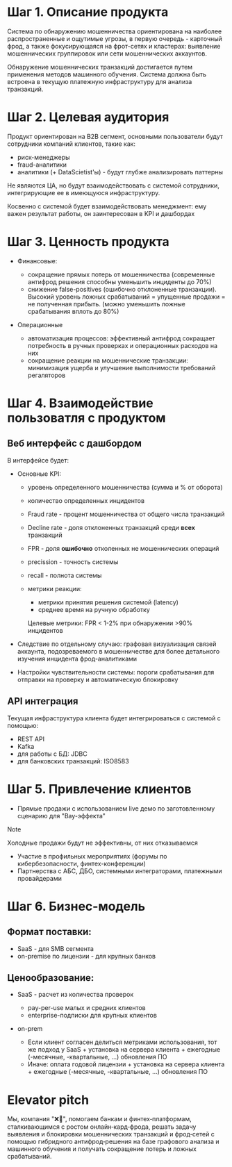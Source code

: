 # Шаг 1. Описание продукта

Система по обнаружению мошенничества ориентирована на наиболее распространенные и ощутимые угрозы, в первую очередь - карточный фрод, а также фокусирующаяся на фрот-сетях и кластерах: выявление мошеннических группировок или сети мошеннических аккаунтов.

Обнаружение мошеннических транзакций достигается путем применения методов машинного обучения. Система должна быть встроена в текущую платежную инфраструктуру для анализа транзакций.

# Шаг 2. Целевая аудитория

Продукт ориентирован на B2B сегмент, основными пользователи будут сотрудники компаний клиентов, такие как:
- риск-менеджеры
- fraud-аналитики
- аналитики (+ DataScietist'ы) - будут глубже анализировать паттерны

Не являются ЦА, но будут взаимодействовать с системой сотрудники, интегрирующие ее в имеющуюся инфраструктуру.

Косвенно с системой будет взаимодействовать менеджмент: ему важен результат работы, он заинтересован в KPI и дашбордах

# Шаг 3. Ценность продукта

- Финансовые:
  - сокращение прямых потерь от мошенничества (современные антифрод решения способны уменьшить инциденты до 70%)
  - снижение false-positives (ошибочно отклоненные транзакции). Высокий уровень ложных срабатываний = упущенные продажи = не полученная прибыть. (можно уменьшить ложные срабатывания вплоть до 80%)

- Операционные
  - автоматизация процессов: эффективный антифрод сокращает потребность в ручных проверках и операционных расходов на них
  - сокращение реакции на мошеннические транзакции: минимизация ущерба и улучшение выполнимости требований регаляторов

# Шаг 4. Взаимодействие пользоватля с продуктом

## Веб интерфейс с дашбордом

В интерфейсе будет:
- Основные KPI:
  - уровень определенного мошенничества (сумма и % от оборота)
  - количество определенных инцидентов
  - Fraud rate - процент мошенничества от общего числа транзакций
  - Decline rate - доля отклоненных транзакций среди **всех** транзакций
  - FPR - доля **ошибочно** отколенных не мошеннических операций
  - precission - точность системы
  - recall - полнота системы
  - метрики реакции:
    - метрики принятия решения системой (latency)
    - среднее время на ручную обработку

    Целевые метрики: FPR < 1-2% при обнаружении >90% инцидентов

- Следствие по отдельному случаю: графовая визуализация связей аккаунта, подозреваемого в мошенничестве для более детального изучения инцидента фрод-аналитиками
- Настройки чувствительности системы: пороги срабатывания для отправки на проверку и автоматическую блокировку


## API интеграция

Текущая инфраструктура клиента будет интегрироваться с системой с помощью:
- REST API
- Kafka
- для работы с БД: JDBC
- для банковских транзакций: ISO8583

# Шаг 5. Привлечение клиентов

- Прямые продажи с использованием live демо по заготовленному сценарию для "Вау-эффекта"
>[!NOTE]
Холодные продажи будут не эффективны, от них отказываемся
- Участие в профильных мероприятиях (форумы по кибербезопасности, финтех-конференции)
- Партнерства с АБС, ДБО, системными интеграторами, платежными провайдерами

# Шаг 6. Бизнес-модель

## Формат поставки: 
- SaaS - для SMB сегмента
- on-premise по лицензии - для крупных банков

## Ценообразование:

- SaaS - расчет из количества проверок
  - pay-per-use малых и средних клиентов
  - enterprise-подписки для крупных клиентов

- on-prem
  - Если клиент согласен делиться метриками использования, тот же подход у SaaS + установка на сервера клиента + ежегодные (-месячные, -квартальные, ...) обновления ПО
  - Иначе: оплата годовой лицензии + установка на сервера клиента + ежегодные (-месячные, -квартальные, ...) обновления ПО

# Elevator pitch

Мы, компания "❌🤥", помогаем банкам и финтех‑платформам, сталкивающимся с ростом онлайн‑кард‑фрода, решать задачу выявления и блокировки мошеннических транзакций и фрод‑сетей с помощью гибридного антифрод‑решения на базе графового анализа и машинного обучения и получать сокращение потерь и ложных срабатываний.